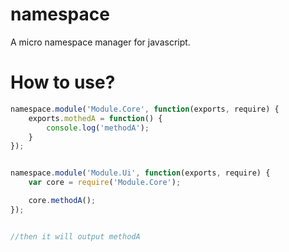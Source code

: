 namespace
=========

A micro namespace manager for javascript.


How to use?
==========

```javascript
namespace.module('Module.Core', function(exports, require) {
    exports.mothedA = function() {
        console.log('methodA');
    } 
});


namespace.module('Module.Ui', function(exports, require) {
    var core = require('Module.Core');

    core.methodA();
});


//then it will output methodA

```